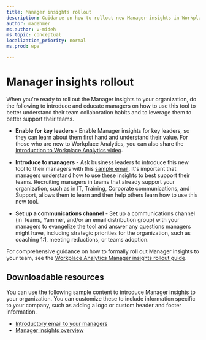 ```yaml
---
title: Manager insights rollout
description: Guidance on how to rollout new Manager insights in Workplace Analytics to your organization's managers
author: madehmer
ms.author: v-mideh
ms.topic: conceptual
localization_priority: normal
ms.prod: wpa

---
```


# Manager insights rollout

When you're ready to roll out the Manager insights to your organization, do the following to introduce and educate managers on how to use this tool to better understand their team collaboration habits and to leverage them to better support their teams.

* **Enable for key leaders** - Enable Manager insights for key leaders, so they can learn about them first hand and understand their value. For those who are new to Workplace Analytics, you can also share the  [Introduction to Workplace Analytics video](https://www.microsoft.com/videoplayer/embed/RE4xfQk?autoplay=true).

* **Introduce to managers** - Ask business leaders to introduce this new tool to their managers with this [sample email](./email-to-managers.docx). It's important that managers understand how to use these insights to best support their teams. Recruiting managers in teams that already support your organization, such as in IT, Training, Corporate communications, and Support, allows them to learn and then help others learn how to use this new tool.

* **Set up a communications channel** - Set up a communications channel (in Teams, Yammer, and/or an email distribution group) with your managers to evangelize the tool and answer any questions managers might have, including strategic priorities for the organization, such as coaching 1:1, meeting reductions, or teams adoption.

For comprehensive guidance on how to formally roll out Manager insights to your team, see the [Workplace Analytics Manager insights rollout guide](./manager-insights-rollout.pptx).

## Downloadable resources

You can use the following sample content to introduce Manager insights to your organization. You can customize these to include information specific to your company, such as adding a logo or custom header and footer information.

* [Introductory email to your managers](./email-to-managers.docx)
* [Manager insights overview](./manager-insights-overview.docx)
